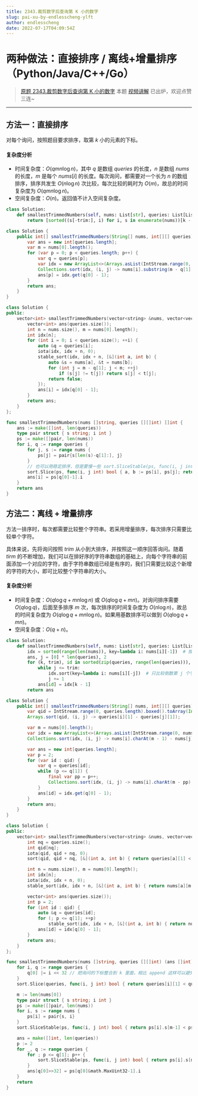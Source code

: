 ```yaml
---
title: 2343.裁剪数字后查询第 K 小的数字
slug: pai-xu-by-endlesscheng-ylft
author: endlesscheng
date: 2022-07-17T04:09:54Z
---
```

# 两种做法：直接排序 / 离线+增量排序（Python/Java/C++/Go）
 
> [原题 2343.裁剪数字后查询第 K 小的数字](https://leetcode.cn/problems/query-kth-smallest-trimmed-number)
本题 [视频讲解](https://www.bilibili.com/video/BV1GV4y1J7kc) 已出炉，欢迎点赞三连~

---

## 方法一：直接排序

对每个询问，按照题目要求排序，取第 $k$ 小的元素的下标。

#### 复杂度分析

- 时间复杂度：$O(qmn\log n)$，其中 $q$ 是数组 $\textit{queries}$ 的长度，$n$ 是数组 $\textit{nums}$ 的长度，$m$ 是每个 $\textit{nums}[i]$ 的长度。每次询问，都需要对一个长为 $n$ 的数组排序，排序共发生 $O(n\log n)$ 次比较，每次比较的耗时为 $O(m)$，故总的时间复杂度为 $O(qmn\log n)$。
- 空间复杂度：$O(n)$。返回值不计入空间复杂度。

```py [sol1-Python3]
class Solution:
    def smallestTrimmedNumbers(self, nums: List[str], queries: List[List[int]]) -> List[int]:
        return [sorted((s[-trim:], i) for i, s in enumerate(nums))[k - 1][1] for k, trim in queries]
```

```java [sol1-Java]
class Solution {
    public int[] smallestTrimmedNumbers(String[] nums, int[][] queries) {
        var ans = new int[queries.length];
        var m = nums[0].length();
        for (var p = 0; p < queries.length; p++) {
            var q = queries[p];
            var idx = new ArrayList<>(Arrays.asList(IntStream.range(0, nums.length).boxed().toArray(Integer[]::new)));
            Collections.sort(idx, (i, j) -> nums[i].substring(m - q[1]).compareTo(nums[j].substring(m - q[1]))); // 稳定排序
            ans[p] = idx.get(q[0] - 1);
        }
        return ans;
    }
}
```

```cpp [sol1-C++]
class Solution {
public:
    vector<int> smallestTrimmedNumbers(vector<string> &nums, vector<vector<int>> &queries) {
        vector<int> ans(queries.size());
        int n = nums.size(), m = nums[0].length();
        int idx[n];
        for (int i = 0; i < queries.size(); ++i) {
            auto &q = queries[i];
            iota(idx, idx + n, 0);
            stable_sort(idx, idx + n, [&](int a, int b) {
                auto &s = nums[a], &t = nums[b];
                for (int j = m - q[1]; j < m; ++j)
                    if (s[j] != t[j]) return s[j] < t[j];
                return false;
            });
            ans[i] = idx[q[0] - 1];
        }
        return ans;
    }
};
```

```go [sol1-Go]
func smallestTrimmedNumbers(nums []string, queries [][]int) []int {
	ans := make([]int, len(queries))
	type pair struct { s string; i int }
	ps := make([]pair, len(nums))
	for i, q := range queries {
		for j, s := range nums {
			ps[j] = pair{s[len(s)-q[1]:], j}
		}
		// 也可以用稳定排序，但是要慢一些 sort.SliceStable(ps, func(i, j int) bool { return ps[i].s < ps[j].s })
		sort.Slice(ps, func(i, j int) bool { a, b := ps[i], ps[j]; return a.s < b.s || a.s == b.s && a.i < b.i })
		ans[i] = ps[q[0]-1].i
	}
	return ans
}
```

## 方法二：离线 + 增量排序

方法一排序时，每次都需要比较整个字符串。若采用增量排序，每次排序只需要比较单个字符。

具体来说，先将询问按照 $\textit{trim}$ 从小到大排序，并按照这一顺序回答询问。随着 $\textit{tirm}$ 的不断增加，我们可以在排好序的字符串数组的基础上，向每个字符串的前面添加一个对应的字符，由于字符串数组已经是有序的，我们只需要比较这个新增的字符的大小，即可比较整个字符串的大小。

#### 复杂度分析

- 时间复杂度：$O(q\log q+mn\log n)$ 或 $O(q\log q+mn)$。对询问排序需要 $O(q\log q)$，后面至多排序 $m$ 次，每次排序的时间复杂度为 $O(n\log n)$，故总的时间复杂度为 $O(q\log q+mn\log n)$。如果用基数排序可以做到 $O(q\log q+mn)$。
- 空间复杂度：$O(q+n)$。

```py [sol2-Python3]
class Solution:
    def smallestTrimmedNumbers(self, nums: List[str], queries: List[List[int]]) -> List[int]:
        idx = sorted(range(len(nums)), key=lambda i: nums[i][-1])  # 按照最后一个字符排序
        ans, j = [0] * len(queries), 2
        for (k, trim), id in sorted(zip(queries, range(len(queries))), key=lambda q: q[0][1]):  # 按 trim 排序
            while j <= trim:
                idx.sort(key=lambda i: nums[i][-j])  # 只比较倒数第 j 个字符的大小
                j += 1
            ans[id] = idx[k - 1]
        return ans
```

```java [sol2-Java]
class Solution {
    public int[] smallestTrimmedNumbers(String[] nums, int[][] queries) {
        var qid = IntStream.range(0, queries.length).boxed().toArray(Integer[]::new);
        Arrays.sort(qid, (i, j) -> queries[i][1] - queries[j][1]);

        var m = nums[0].length();
        var idx = new ArrayList<>(Arrays.asList(IntStream.range(0, nums.length).boxed().toArray(Integer[]::new)));
        Collections.sort(idx, (i, j) -> nums[i].charAt(m - 1) - nums[j].charAt(m - 1)); // 稳定排序

        var ans = new int[queries.length];
        var p = 2;
        for (var id : qid) {
            var q = queries[id];
            while (p <= q[1]) {
                final var pp = p++;
                Collections.sort(idx, (i, j) -> nums[i].charAt(m - pp) - nums[j].charAt(m - pp)); // 稳定排序
            }
            ans[id] = idx.get(q[0] - 1);
        }
        return ans;
    }
}
```

```cpp [sol2-C++]
class Solution {
public:
    vector<int> smallestTrimmedNumbers(vector<string> &nums, vector<vector<int>> &queries) {
        int nq = queries.size();
        int qid[nq];
        iota(qid, qid + nq, 0);
        sort(qid, qid + nq, [&](int a, int b) { return queries[a][1] < queries[b][1]; });

        int n = nums.size(), m = nums[0].length();
        int idx[n];
        iota(idx, idx + n, 0);
        stable_sort(idx, idx + n, [&](int a, int b) { return nums[a][m - 1] < nums[b][m - 1]; });

        vector<int> ans(queries.size());
        int p = 2;
        for (int id : qid) {
            auto &q = queries[id];
            for (; p <= q[1]; ++p)
                stable_sort(idx, idx + n, [&](int a, int b) { return nums[a][m - p] < nums[b][m - p]; });
            ans[id] = idx[q[0] - 1];
        }
        return ans;
    }
};
```

```go [sol2-Go]
func smallestTrimmedNumbers(nums []string, queries [][]int) (ans []int) {
	for i, q := range queries {
		q[0] |= i << 32 // 把询问的下标整合到 k 里面，相比 append 这样可以避免扩容
	}
	sort.Slice(queries, func(i, j int) bool { return queries[i][1] < queries[j][1] }) // 按 trim 排序

	m := len(nums[0])
	type pair struct { s string; i int }
	ps := make([]pair, len(nums))
	for i, s := range nums {
		ps[i] = pair{s, i}
	}
	sort.SliceStable(ps, func(i, j int) bool { return ps[i].s[m-1] < ps[j].s[m-1] }) // 按照最后一个字符排序

	ans = make([]int, len(queries))
	p := 2
	for _, q := range queries {
		for ; p <= q[1]; p++ {
			sort.SliceStable(ps, func(i, j int) bool { return ps[i].s[m-p] < ps[j].s[m-p] }) // 只比较第 m-p 个字符的大小
		}
		ans[q[0]>>32] = ps[q[0]&math.MaxUint32-1].i
	}
	return
}
```

